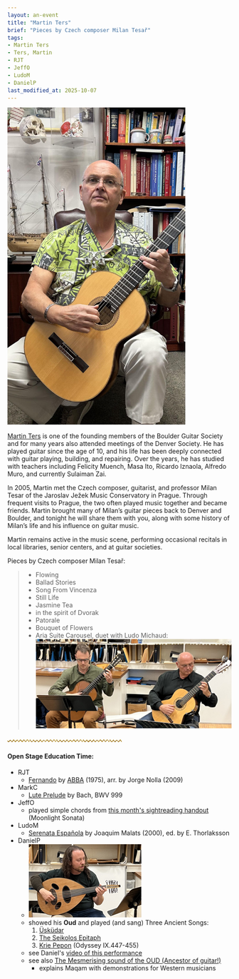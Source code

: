 ```yaml
---
layout: an-event
title: "Martin Ters"
brief: "Pieces by Czech composer Milan Tesař"
tags:
- Martin Ters
- Ters, Martin
- RJT
- JeffO
- LudoM
- DanielP
last_modified_at: 2025-10-07
---
```

<img src="/pics/20250929-MartinTers.jpg" alt="Martin Ters - dentist, guitarist, luthier" style="width: 400px;">

[Martin Ters](https://www.tersdds.com/about) is one of the founding members of the Boulder Guitar Society and for many years also attended meetings of the Denver Society. He has played guitar since the age of 10, and his life has been deeply connected with guitar playing, building, and repairing. Over the years, he has studied with teachers including Felicity Muench, Masa Ito, Ricardo Iznaola, Alfredo Muro, and currently Sulaiman Zai.

In 2005, Martin met the Czech composer, guitarist, and professor Milan Tesar of the Jaroslav Ježek Music Conservatory in Prague. Through frequent visits to Prague, the two often played music together and became friends. Martin brought many of Milan’s guitar pieces back to Denver and Boulder, and tonight he will share them with you, along with some history of Milan’s life and his influence on guitar music.

Martin remains active in the music scene, performing occasional recitals in local libraries, senior centers, and at guitar societies.  

Pieces by Czech composer Milan Tesař:
> * Flowing
> * Ballad Stories
> * Song From Vincenza
> * Still Life
> * Jasmine Tea
> * in the spirit of Dvorak
> * Patorale
> * Bouquet of Flowers
> * Aria Suite Carousel, duet with Ludo Michaud:
![Ludo and Martin](/pics/20250929-Ludo-Martin.jpg)

![line](/pics/wgly-line.png)

#### Open Stage Education Time: ####
* RJT
   - [Fernando](https://www.youtube.com/watch?v=AtDyywXx5Ms) by [ABBA](https://en.wikipedia.org/wiki/ABBA) (1975), arr. by Jorge Nolla (2009)
* MarkC
   - [Lute Prelude](https://www.youtube.com/watch?v=erd2mQs6KxM) by Bach, BWV 999
* JeffO
   - played simple chords from [this month's sightreading handout](https://jjolson.net/BGS/Sep2025.html) (Moonlight Sonata)
* LudoM
   - [Serenata Española](https://www.youtube.com/watch?v=bI3K-Ir_MWU) by Joaquim Malats (2000), ed. by E. Thorlaksson
* DanielP
   - ![DanielP and his Oud](/pics/20250929-DanielP-Oud.jpg)
   - showed his __Oud__ and played (and sang) Three Ancient Songs:
     1. <ins>Üsküdar</ins>
     2. <ins>The Seikolos Epitaph</ins>
     3. <ins>Krie Pepon</ins> (Odyssey IX.447-455)
   - see Daniel's [video of this performance](https://www.youtube.com/watch?v=--hOAf_IQNE)
   - see also [The Mesmerising sound of the OUD (Ancestor of guitar!)](https://www.youtube.com/watch?v=ZLbQcs3W0Bs)
     * explains Maqam with demonstrations for Western musicians

